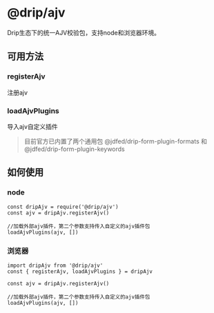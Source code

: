 # @drip/ajv

Drip生态下的统一AJV校验包，支持node和浏览器环境。

## 可用方法

### registerAjv
注册ajv

### loadAjvPlugins
导入ajv自定义插件
> 目前官方已内置了两个通用包 @jdfed/drip-form-plugin-formats 和 @jdfed/drip-form-plugin-keywords

## 如何使用

### node 
```
const dripAjv = require('@drip/ajv')
const ajv = dripAjv.registerAjv()

//加载外部ajv插件，第二个参数支持传入自定义的ajv插件包
loadAjvPlugins(ajv, [])
```


### 浏览器
```
import dripAjv from '@drip/ajv'
const { registerAjv, loadAjvPlugins } = dripAjv

const ajv = dripAjv.registerAjv()

//加载外部ajv插件，第二个参数支持传入自定义的ajv插件包
loadAjvPlugins(ajv, [])
```